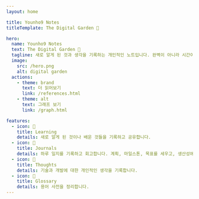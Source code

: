 ```yaml
---
layout: home

title: Younho9 Notes
titleTemplate: The Digital Garden 🌳

hero:
  name: Younho9 Notes
  text: The Digital Garden 🌳
  tagline: 새로 알게 된 것과 생각을 기록하는 개인적인 노트입니다. 완벽이 아니라 시간이 지남에 따라 조금씩 자라는 것을 목표로 하는 디지털 정원입니다.
  image:
    src: /hero.png
    alt: digital garden
  actions:
    - theme: brand
      text: 더 읽어보기
      link: /references.html
    - theme: alt
      text: 그래프 보기
      link: /graph.html

features:
  - icon: 📝
    title: Learning
    details: 새로 알게 된 것이나 배운 것들을 기록하고 공유합니다.
  - icon: 📆
    title: Journals
    details: 하루 일지를 기록하고 회고합니다. 계획, 마일스톤, 목표를 세우고, 생산성에 대해 회고합니다.
  - icon: 💭
    title: Thoughts
    details: 기술과 개발에 대한 개인적인 생각을 기록합니다.
  - icon: 📕
    title: Glossary
    details: 용어 사전을 정리합니다.
---
```

